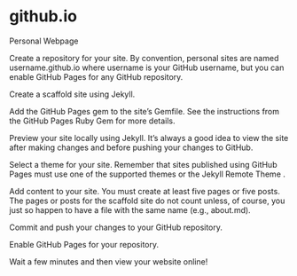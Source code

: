 # github.io
Personal Webpage

Create a repository for your site. By convention, personal sites are named username.github.io where username is your GitHub username, but you can enable GitHub Pages for any GitHub repository.

Create a scaffold site using Jekyll.

Add the GitHub Pages gem to the site’s Gemfile. See the 
instructions from the GitHub Pages Ruby Gem
 for more details.

Preview your site locally using Jekyll. It’s always a good idea to view the site after making changes and before pushing your changes to GitHub.

Select a theme for your site. Remember that sites published using GitHub Pages must use one of the 
supported themes
 or the 
Jekyll Remote Theme
.

Add content to your site. You must create at least five pages or five posts. The pages or posts for the scaffold site do not count unless, of course, you just so happen to have a file with the same name (e.g., about.md).

Commit and push your changes to your GitHub repository.

Enable GitHub Pages for your repository.

Wait a few minutes and then view your website online!

